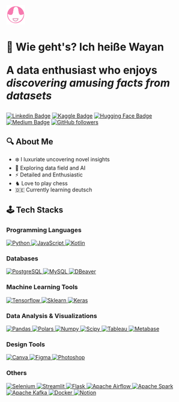 <img src="assets/my logo.png" alt="My Logo" width="10%"/>

<h1> 👋 Wie geht's? Ich heiße Wayan </h1>

<p style="font-size: 2em;"><strong> A data enthusiast who enjoys <i>discovering amusing facts from datasets</i> </strong></p>

[![Linkedin Badge](https://img.shields.io/badge/-Gustana-blue?style=flat-square&logo=Linkedin&logoColor=white&color=blue&link=https://www.linkedin.com/in/gustana/)](https://www.linkedin.com/in/gustana/) [![Kaggle Badge](https://img.shields.io/badge/-Gustana_Satiawan-blue?style=flat-square&logo=kaggle&logoColor=white&color=blue&link=https://www.kaggle.com/gustanasatiawan)](https://www.kaggle.com/gustanasatiawan) [![Hugging Face Badge](https://img.shields.io/badge/-Gustana-000?style=flat-square&logo=huggingface&logoColor=yellow&color=black&link=https://huggingface.co/gustana)](https://huggingface.co/gustana) [![Medium Badge](https://img.shields.io/badge/-@gustana9-000?style=social&labelColor=000&logo=Medium&link=https://medium.com/@gustana9/)](https://medium.com/@gustana9/) [![GitHub followers](https://img.shields.io/github/followers/gustana?label=Follow&style=social)](https://github.com/gustana/?tab=follow)

## 🔍 About Me
- ❄️ I luxuriate uncovering novel insights
- 🤖 Exploring data field and AI
- ⚡️ Detailed and Enthusiastic
- ♞ Love to play chess
- 🇩🇪 Currently learning deutsch


## 🕹️ Tech Stacks

### Programming Languages
<a href="https://www.python.org/">
    <img alt="Python" title="Python" height="48" width="48" src="https://cdn.simpleicons.org/python">
</a>
<a href="#">
    <img alt="JavaScript" title="JavaScript" height="48" width="48" src="https://cdn.simpleicons.org/javascript/F7DF1E">
</a>
<a href="https://kotlinlang.org/">
    <img alt="Kotlin" title="Kotlin" height="48" width="48" src="https://cdn.simpleicons.org/kotlin">
</a>

### Databases
<a href="https://postgresql.org/">
    <img alt="PostgreSQL" title="PostgreSQL" height="48" width="48" src="https://cdn.simpleicons.org/postgresql">
</a>
<a href="https://www.mysql.com/">
    <img alt="MySQL" title="MySQL" height="48" width="48" src="https://cdn.simpleicons.org/mysql/4479A1">
</a>
<a href="https://dbeaver.io/">
    <img alt="DBeaver" title="DBeaver" height="48" width="48" src="https://cdn.simpleicons.org/dbeaver/7a501a">
</a>

### Machine Learning Tools
<a href="https://www.tensorflow.org/">
    <img alt="Tensorflow" title="Tensorflow" height="48" width="48" src="https://cdn.simpleicons.org/tensorflow">
</a>
<a href="https://scikit-learn.org/stable/">
    <img alt="Sklearn" title="Sklearn" height="48" width="48" src="https://cdn.simpleicons.org/scikitlearn">
</a>
<a href="https://keras.io/">
    <img alt="Keras" title="Keras" height="48" width="48" src="https://cdn.simpleicons.org/keras">
</a>

### Data Analysis & Visualizations
<a href="https://pandas.pydata.org/">
    <img alt="Pandas" title="Pandas" height="48" width="48" src="https://simpleicons.vercel.app/pandas/fff">
</a>
<a href="https://pola.rs/">
    <img alt="Polars" title="Polars" height="48" width="48" src="https://cdn.simpleicons.org/polars">
</a>
<a href="https://numpy.org/">
    <img alt="Numpy" title="Numpy" height="48" width="48" src="https://simpleicons.vercel.app/numpy/3c96bd">
</a>
<a href="https://scipy.org">
    <img alt="Scipy" title="Scipy" height="48" width="48" src="https://cdn.simpleicons.org/scipy">
</a>
<a href="https://www.tableau.com/">
    <img alt="Tableau" title="Tableau" height="48" width="48" src="https://img.icons8.com/?size=512&id=9Kvi1p1F0tUo&format=png">
</a>
<a href="https://www.metabase.com/">
    <img alt="Metabase" title="Metabase" height="48" width="48" src="https://simpleicons.vercel.app/metabase/509EE3">
</a>

### Design Tools
<a href="https://www.canva.com">
    <img alt="Canva" title="Canva" height="48" width="48" src="https://simpleicons.vercel.app/canva/7a3de3">
</a>
<a href="https://www.figma.com">
    <img alt="Figma" title="Figma" height="48" width="48" src="https://simpleicons.vercel.app/figma/d63aad">
</a>
<a href="https://www.adobe.com/id_en/products/photoshop.html">
    <img alt="Photoshop" title="Photoshop" height="48" width="48" src="https://cdn-icons-png.flaticon.com/512/5968/5968520.png">
</a>

### Others
<a href="https://www.selenium.dev/">
    <img alt="Selenium" title="Selenium" height="48" width="48" src="https://cdn.simpleicons.org/selenium/6cf5a0">
</a>
<a href="https://streamlit.io/">
    <img alt="Streamlit" title="Streamlit" height="48" width="48" src="https://cdn.simpleicons.org/streamlit">
</a>
<a href="https://flask.palletsprojects.com/en/3.0.x/">
    <img alt="Flask" title="Flask" height="48" width="48" src="https://simpleicons.vercel.app/flask/6cf5a0">
</a>
<a href="https://airflow.apache.org/">
    <img alt="Apache Airflow" title="Apache Airflow" height="48" width="48" src="https://simpleicons.vercel.app/apacheairflow/fff">
</a>
<a href="https://spark.apache.org/">
    <img alt="Apache Spark" title="Apache Spark" height="48" width="48" src="https://simpleicons.vercel.app/apachespark/fff">
</a>
<a href="https://kafka.apache.org/">
    <img alt="Apache Kafka" title="Apache Kafka" height="48" width="48" src="https://simpleicons.vercel.app/apachekafka/fff">
</a>
<a href="https://docker.com/">
    <img alt="Docker" title="Docker" height="48" width="48" src="https://cdn.simpleicons.org/docker">
</a>
<a href="https://www.notion.so/">
    <img alt="Notion" title="Notion" height="48" width="48" src="https://simpleicons.vercel.app/notion/fff">
</a>